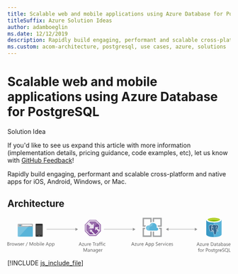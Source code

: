 ```yaml
---
title: Scalable web and mobile applications using Azure Database for PostgreSQL
titleSuffix: Azure Solution Ideas
author: adamboeglin
ms.date: 12/12/2019
description: Rapidly build engaging, performant and scalable cross-platform and native apps for iOS, Android, Windows, or Mac.
ms.custom: acom-architecture, postgresql, use cases, azure, solutions
---
```

# Scalable web and mobile applications using Azure Database for PostgreSQL

<div class="alert">
    <p class="alert-title">
        <span class="icon is-left" aria-hidden="true">
            <span class="icon docon docon-lightbulb" role="presentation"></span>
        </span>Solution Idea</p>
    <p>If you'd like to see us expand this article with more information (implementation details, pricing guidance, code examples, etc), let us know with <a href="#feedback">GitHub Feedback</a>!</p>
</div>

Rapidly build engaging, performant and scalable cross-platform and native apps for iOS, Android, Windows, or Mac. 

## Architecture

<svg class="architecture-diagram" aria-labelledby="scalable-web-and-mobile-applications-using-azure-database-for-postgresql" height="126.994" viewbox="0 0 789.121 126.994" width="789.121" xmlns="http://www.w3.org/2000/svg">
    <path d="M36.412 67.156a2.141 2.141 0 002.135 2.131h49.1a2.141 2.141 0 002.135-2.135V33.747H36.411z" fill="#59b4d9"/>
    <path d="M87.648 23.819h-49.1a2.141 2.141 0 00-2.135 2.135v8.113h53.371v-8.113a2.141 2.141 0 00-2.135-2.135" fill="#a0a1a2"/>
    <path d="M38.547 23.819a2.141 2.141 0 00-2.135 2.135v41.2a2.141 2.141 0 002.135 2.131H40.9L82.956 23.81z" fill="#fff" opacity=".2"/>
    <path fill="#fff" d="M52.149 26.712h34.896v4.106H52.149z"/>
    <circle cx="44.861" cy="29.756" fill="#3999c6" r="2.306"/>
    <path d="M124.581 67.273a2.055 2.055 0 01-2.1 1.865h-21.205a2 2 0 01-1.865-1.865V25.321a2 2 0 011.866-1.865h21.207a2.055 2.055 0 012.1 1.865z" fill="#333"/>
    <path fill="#505050" d="M123.182 62.611h-22.607V29.982h22.607v32.629z"/>
    <path d="M118.754 26.487a.229.229 0 01-.221.236h-13.3A.229.229 0 01105 26.5v-.014c0-.236 0-.471.236-.471h13.284c.236 0 .236.236.236.471z"/>
    <path d="M103.139 65.871a.619.619 0 01-.7.7h-1.163a.619.619 0 01-.707-.7.745.745 0 01.7-.7h1.165a.745.745 0 01.705.7zM123.182 65.871a.745.745 0 01-.7.7h-1.165a.619.619 0 01-.7-.7.745.745 0 01.7-.7h1.168a1.051 1.051 0 01.7.7zM114.559 65.871a1.236 1.236 0 01-1.4 1.4H110.6a1.343 1.343 0 01-1.4-1.285v-.113a1.5 1.5 0 011.4-1.4h2.564a1.343 1.343 0 011.4 1.285l-.005.113z" fill="#737373"/>
    <g fill="#5b5b5b">
        <path d="M0 100.986V88.707h3.494a3.817 3.817 0 012.525.779 2.515 2.515 0 01.934 2.029 2.99 2.99 0 01-.564 1.814 3.048 3.048 0 01-1.559 1.1v.035a3.132 3.132 0 011.986.938 2.881 2.881 0 01.745 2.059 3.211 3.211 0 01-1.131 2.553 4.208 4.208 0 01-2.852.977zm1.438-10.978v3.965h1.474A2.79 2.79 0 004.77 93.4a1.981 1.981 0 00.676-1.6q0-1.787-2.354-1.789zm0 5.258v4.418h1.954a2.921 2.921 0 001.965-.6 2.052 2.052 0 00.7-1.643q0-2.177-2.963-2.176zM14.438 93.639a1.725 1.725 0 00-1.062-.283 1.793 1.793 0 00-1.5.848 3.917 3.917 0 00-.6 2.313v4.471h-1.4v-8.77h1.4v1.807h.024a3.059 3.059 0 01.917-1.441 2.088 2.088 0 011.378-.52 2.291 2.291 0 01.84.121zM19.4 101.191a4.071 4.071 0 01-3.1-1.229 4.555 4.555 0 01-1.16-3.258 4.744 4.744 0 011.207-3.451 4.341 4.341 0 013.253-1.241 3.933 3.933 0 013.062 1.207 4.789 4.789 0 011.1 3.348 4.707 4.707 0 01-1.187 3.361 4.155 4.155 0 01-3.175 1.263zm.1-8a2.671 2.671 0 00-2.141.92 3.784 3.784 0 00-.788 2.539 3.578 3.578 0 00.8 2.459 2.71 2.71 0 002.132.9 2.569 2.569 0 002.094-.883 3.824 3.824 0 00.732-2.508 3.894 3.894 0 00-.732-2.535 2.557 2.557 0 00-2.097-.89zM37.053 92.217l-2.629 8.77h-1.456l-1.807-6.277a4.068 4.068 0 01-.137-.812h-.034a3.811 3.811 0 01-.181.795l-1.961 6.295h-1.4l-2.654-8.77h1.473l1.815 6.594a3.9 3.9 0 01.12.789h.068a3.718 3.718 0 01.154-.807l2.021-6.576h1.285l1.815 6.611a4.76 4.76 0 01.128.787h.068a3.7 3.7 0 01.146-.787l1.781-6.611zM38.148 100.67v-1.508a4.161 4.161 0 002.526.848q1.85 0 1.85-1.232a1.071 1.071 0 00-.158-.6 1.592 1.592 0 00-.429-.432 3.191 3.191 0 00-.634-.34c-.242-.1-.5-.2-.783-.312a9.817 9.817 0 01-1.023-.467 3.12 3.12 0 01-.736-.529 1.969 1.969 0 01-.445-.674 2.377 2.377 0 01-.149-.881 2.09 2.09 0 01.282-1.092 2.517 2.517 0 01.754-.8 3.512 3.512 0 011.074-.484 4.814 4.814 0 011.246-.162 5.016 5.016 0 012.038.395v1.422a3.964 3.964 0 00-2.227-.635 2.579 2.579 0 00-.711.09 1.782 1.782 0 00-.544.252 1.2 1.2 0 00-.351.391 1.021 1.021 0 00-.124.5 1.2 1.2 0 00.124.574 1.277 1.277 0 00.364.412 2.731 2.731 0 00.582.324q.343.146.779.316a11.127 11.127 0 011.045.459 3.554 3.554 0 01.787.531 2.089 2.089 0 01.5.68 2.2 2.2 0 01.176.916 2.153 2.153 0 01-.287 1.131 2.447 2.447 0 01-.767.8 3.527 3.527 0 01-1.1.471 5.411 5.411 0 01-1.31.154 4.982 4.982 0 01-2.349-.518zM53.168 96.953h-6.191a3.273 3.273 0 00.788 2.26 2.715 2.715 0 002.072.8 4.309 4.309 0 002.723-.977v1.318a5.08 5.08 0 01-3.057.84 3.7 3.7 0 01-2.92-1.2 4.883 4.883 0 01-1.062-3.359 4.791 4.791 0 011.16-3.336 3.719 3.719 0 012.881-1.289 3.3 3.3 0 012.663 1.113 4.644 4.644 0 01.942 3.092zm-1.438-1.191a2.857 2.857 0 00-.587-1.893 2 2 0 00-1.605-.676 2.264 2.264 0 00-1.687.711 3.226 3.226 0 00-.856 1.857zM59.864 93.639a1.725 1.725 0 00-1.062-.283 1.793 1.793 0 00-1.5.848 3.917 3.917 0 00-.6 2.313v4.471h-1.4v-8.77h1.4v1.807h.034a3.059 3.059 0 01.917-1.441 2.088 2.088 0 011.378-.52 2.291 2.291 0 01.84.121zM71.732 88.707l-5.892 14.316h-1.31l5.874-14.316zM90.537 100.986h-1.431v-8.238q0-.976.12-2.389h-.034a7.581 7.581 0 01-.368 1.189l-4.2 9.438h-.7l-4.187-9.369a7.253 7.253 0 01-.368-1.258h-.034q.067.735.068 2.406v8.221h-1.385V88.707h1.9l3.768 8.563a10.982 10.982 0 01.565 1.473h.049q.369-1.011.591-1.508l3.845-8.527h1.8zM97.241 101.191a4.069 4.069 0 01-3.1-1.229 4.551 4.551 0 01-1.16-3.258 4.744 4.744 0 011.207-3.451 4.34 4.34 0 013.263-1.242 3.932 3.932 0 013.061 1.207 4.784 4.784 0 011.1 3.348 4.711 4.711 0 01-1.186 3.361 4.159 4.159 0 01-3.185 1.264zm.1-8a2.673 2.673 0 00-2.141.92 3.784 3.784 0 00-.787 2.539 3.578 3.578 0 00.8 2.459 2.713 2.713 0 002.132.9 2.567 2.567 0 002.094-.883 3.824 3.824 0 00.732-2.508 3.894 3.894 0 00-.732-2.535 2.554 2.554 0 00-2.095-.89zM105.291 99.719h-.034v1.268h-1.4V88h1.4v5.754h.034a3.321 3.321 0 013.031-1.746 3.213 3.213 0 012.642 1.178 4.858 4.858 0 01.955 3.154 5.442 5.442 0 01-1.07 3.525 3.568 3.568 0 01-2.929 1.322 2.883 2.883 0 01-2.629-1.468zm-.034-3.537v1.225a2.611 2.611 0 00.706 1.846 2.521 2.521 0 003.794-.219 4.476 4.476 0 00.724-2.715 3.539 3.539 0 00-.677-2.295 2.241 2.241 0 00-1.833-.83 2.49 2.49 0 00-1.969.852 3.129 3.129 0 00-.745 2.136zM114.881 89.99a.885.885 0 01-.642-.256.866.866 0 01-.266-.65.9.9 0 01.907-.916.907.907 0 01.655.26.875.875 0 01.27.656.865.865 0 01-.27.641.9.9 0 01-.654.265zm.686 11h-1.4v-8.77h1.4zM119.813 100.986h-1.4V88h1.4zM129.7 96.953h-6.191a3.273 3.273 0 00.788 2.26 2.715 2.715 0 002.072.8 4.309 4.309 0 002.723-.977v1.318a5.08 5.08 0 01-3.057.84 3.7 3.7 0 01-2.92-1.2 4.883 4.883 0 01-1.062-3.359 4.791 4.791 0 011.16-3.336 3.719 3.719 0 012.881-1.289 3.3 3.3 0 012.663 1.113 4.644 4.644 0 01.942 3.092zm-1.438-1.191a2.857 2.857 0 00-.587-1.893 2 2 0 00-1.605-.676 2.264 2.264 0 00-1.687.711 3.226 3.226 0 00-.856 1.857zM146.324 100.986h-1.593l-1.3-3.443h-5.207L137 100.986h-1.6l4.709-12.279h1.49zm-3.365-4.736l-1.927-5.232a5.093 5.093 0 01-.188-.82h-.034a4.531 4.531 0 01-.2.82l-1.91 5.232zM149.382 99.719h-.034v5.3h-1.4v-12.8h1.4v1.541h.034a3.321 3.321 0 013.031-1.746 3.209 3.209 0 012.646 1.178 4.874 4.874 0 01.951 3.154 5.442 5.442 0 01-1.07 3.525 3.568 3.568 0 01-2.929 1.322 2.932 2.932 0 01-2.629-1.474zm-.034-3.537v1.225a2.611 2.611 0 00.706 1.846 2.521 2.521 0 003.794-.219 4.476 4.476 0 00.724-2.715 3.539 3.539 0 00-.677-2.295 2.241 2.241 0 00-1.833-.83 2.49 2.49 0 00-1.969.852 3.129 3.129 0 00-.745 2.136zM159.691 99.719h-.034v5.3h-1.4v-12.8h1.4v1.541h.034a3.321 3.321 0 013.031-1.746 3.209 3.209 0 012.646 1.178 4.874 4.874 0 01.951 3.154 5.442 5.442 0 01-1.07 3.525 3.568 3.568 0 01-2.929 1.322 2.932 2.932 0 01-2.629-1.474zm-.034-3.537v1.225a2.611 2.611 0 00.706 1.846 2.521 2.521 0 003.794-.219 4.476 4.476 0 00.724-2.715 3.539 3.539 0 00-.677-2.295 2.241 2.241 0 00-1.833-.83 2.49 2.49 0 00-1.969.852 3.129 3.129 0 00-.745 2.136z"/>
    </g>
    <g fill="#5b5b5b">
        <path d="M263.163 101.4h-1.593l-1.3-3.443h-5.206l-1.225 3.443h-1.6l4.71-12.279h1.49zm-3.363-4.732l-1.927-5.232a4.888 4.888 0 01-.188-.82h-.034a4.6 4.6 0 01-.2.82l-1.909 5.232zM270.9 93.037l-5.189 7.168h5.138v1.2h-7.2v-.437l5.188-7.133h-4.7v-1.2h6.763zM279.8 101.4h-1.4v-1.387h-.034a2.885 2.885 0 01-2.706 1.592q-3.133 0-3.134-3.734v-5.24h1.4v5.018q0 2.774 2.124 2.775a2.149 2.149 0 001.691-.758 2.9 2.9 0 00.663-1.982v-5.049h1.4zM287.208 94.057a1.725 1.725 0 00-1.062-.283 1.793 1.793 0 00-1.5.848 3.917 3.917 0 00-.6 2.313v4.465h-1.4v-8.77h1.4v1.807h.034a3.059 3.059 0 01.91-1.437 2.088 2.088 0 011.378-.52 2.291 2.291 0 01.84.121zM295.548 97.371h-6.19a3.277 3.277 0 00.787 2.26 2.716 2.716 0 002.072.8 4.312 4.312 0 002.724-.977v1.318a5.083 5.083 0 01-3.058.84 3.706 3.706 0 01-2.92-1.2 4.883 4.883 0 01-1.062-3.359 4.8 4.8 0 011.16-3.336 3.721 3.721 0 012.882-1.289 3.3 3.3 0 012.663 1.113 4.644 4.644 0 01.941 3.092zm-1.438-1.191a2.862 2.862 0 00-.586-1.893 2.005 2.005 0 00-1.606-.676 2.266 2.266 0 00-1.687.711 3.232 3.232 0 00-.856 1.857zM309.925 90.426h-3.545V101.4h-1.438V90.426h-3.536v-1.3h8.52zM314.712 94.057a1.722 1.722 0 00-1.062-.283 1.793 1.793 0 00-1.5.848 3.924 3.924 0 00-.6 2.313v4.465h-1.4v-8.77h1.4v1.807h.034a3.05 3.05 0 01.91-1.437 2.091 2.091 0 011.379-.52 2.285 2.285 0 01.839.121zM322.513 101.4h-1.4v-1.371h-.034a2.94 2.94 0 01-2.7 1.576 2.88 2.88 0 01-2.051-.693 2.4 2.4 0 01-.741-1.842q0-2.458 2.895-2.859l2.629-.369q0-2.232-1.807-2.234a4.318 4.318 0 00-2.86 1.078v-1.434a5.429 5.429 0 012.98-.822q3.091 0 3.091 3.271zm-1.4-4.436l-2.115.291a3.452 3.452 0 00-1.473.482 1.4 1.4 0 00-.5 1.23 1.338 1.338 0 00.458 1.049 1.766 1.766 0 001.22.406 2.255 2.255 0 001.726-.732 2.614 2.614 0 00.681-1.854zM329.492 89.656a1.873 1.873 0 00-.934-.232q-1.474 0-1.473 1.859v1.352h2.055v1.2h-2.055v7.57h-1.4v-7.57h-1.5v-1.2h1.5v-1.422a2.95 2.95 0 01.8-2.178 2.684 2.684 0 011.986-.8 2.74 2.74 0 011.02.154zM334.98 89.656a1.868 1.868 0 00-.934-.232q-1.472 0-1.473 1.859v1.352h2.056v1.2h-2.056v7.57h-1.4v-7.57h-1.5v-1.2h1.5v-1.422a2.953 2.953 0 01.8-2.178 2.685 2.685 0 011.987-.8 2.734 2.734 0 011.019.154zM336.855 90.408a.885.885 0 01-.642-.256.866.866 0 01-.266-.65.9.9 0 01.907-.916.907.907 0 01.655.26.875.875 0 01.27.656.865.865 0 01-.27.641.9.9 0 01-.654.265zm.686 11h-1.4v-8.77h1.4zM346.361 101a4.572 4.572 0 01-2.4.607 3.966 3.966 0 01-3.027-1.221 4.42 4.42 0 01-1.151-3.164 4.861 4.861 0 011.241-3.48 4.34 4.34 0 013.313-1.314 4.614 4.614 0 012.038.428V94.3a3.566 3.566 0 00-2.089-.686 2.821 2.821 0 00-2.205.963 3.656 3.656 0 00-.86 2.531 3.482 3.482 0 00.809 2.432 2.791 2.791 0 002.171.891 3.523 3.523 0 002.158-.762zM281.53 122.449h-1.43v-8.238q0-.976.12-2.389h-.034a7.581 7.581 0 01-.368 1.189l-4.2 9.438h-.7l-4.187-9.369a7.253 7.253 0 01-.368-1.258h-.034q.067.735.068 2.406v8.221h-1.388V110.17h1.9l3.768 8.563a10.982 10.982 0 01.565 1.473h.051q.369-1.011.591-1.508l3.845-8.527h1.8zM290.847 122.449h-1.4v-1.371h-.034a2.94 2.94 0 01-2.7 1.576 2.88 2.88 0 01-2.051-.693 2.4 2.4 0 01-.741-1.842q0-2.458 2.895-2.859l2.629-.369q0-2.232-1.807-2.234a4.318 4.318 0 00-2.86 1.078V114.3a5.429 5.429 0 012.98-.822q3.091 0 3.091 3.271zm-1.4-4.436l-2.115.291a3.452 3.452 0 00-1.473.482 1.4 1.4 0 00-.5 1.23 1.338 1.338 0 00.458 1.049 1.766 1.766 0 001.22.406 2.255 2.255 0 001.726-.732 2.614 2.614 0 00.681-1.854zM300.771 122.449h-1.4v-5q0-2.789-2.038-2.791a2.209 2.209 0 00-1.743.793 2.934 2.934 0 00-.689 2v5h-1.4v-8.77h1.4v1.457h.034a3.167 3.167 0 012.878-1.662 2.682 2.682 0 012.2.93 4.137 4.137 0 01.763 2.684zM309.694 122.449h-1.4v-1.371h-.034a2.942 2.942 0 01-2.7 1.576 2.881 2.881 0 01-2.051-.693 2.406 2.406 0 01-.74-1.842q0-2.458 2.895-2.859l2.629-.369q0-2.232-1.808-2.234a4.318 4.318 0 00-2.859 1.078V114.3a5.426 5.426 0 012.979-.822q3.091 0 3.092 3.271zm-1.4-4.436l-2.115.291a3.447 3.447 0 00-1.473.482 1.4 1.4 0 00-.5 1.23 1.338 1.338 0 00.458 1.049 1.769 1.769 0 001.221.406 2.255 2.255 0 001.726-.732 2.618 2.618 0 00.681-1.854zM319.824 121.746q0 4.831-4.624 4.83a6.2 6.2 0 01-2.844-.617v-1.4a5.833 5.833 0 002.826.822q3.237 0 3.236-3.441v-.959h-.034a3.548 3.548 0 01-5.646.51 4.669 4.669 0 01-1-3.139 5.464 5.464 0 011.074-3.555 3.591 3.591 0 012.941-1.318 2.858 2.858 0 012.629 1.422h.034v-1.221h1.405zm-1.405-3.262v-1.293a2.506 2.506 0 00-.706-1.789 2.322 2.322 0 00-1.76-.746 2.44 2.44 0 00-2.038.947 4.219 4.219 0 00-.736 2.648 3.628 3.628 0 00.707 2.344 2.283 2.283 0 001.87.877 2.442 2.442 0 001.923-.84 3.123 3.123 0 00.74-2.148zM329.714 118.416h-6.19a3.277 3.277 0 00.787 2.26 2.716 2.716 0 002.072.8 4.312 4.312 0 002.724-.977v1.318a5.083 5.083 0 01-3.058.84 3.706 3.706 0 01-2.92-1.2 4.883 4.883 0 01-1.062-3.359 4.8 4.8 0 011.16-3.336 3.721 3.721 0 012.882-1.289 3.3 3.3 0 012.663 1.113 4.644 4.644 0 01.941 3.092zm-1.438-1.191a2.862 2.862 0 00-.586-1.893 2.005 2.005 0 00-1.606-.676 2.266 2.266 0 00-1.687.711 3.232 3.232 0 00-.856 1.857zM336.41 115.1a1.722 1.722 0 00-1.062-.283 1.793 1.793 0 00-1.5.848 3.924 3.924 0 00-.6 2.313v4.471h-1.4v-8.77h1.4v1.807h.034a3.05 3.05 0 01.916-1.441 2.091 2.091 0 011.379-.52 2.285 2.285 0 01.839.121z"/>
    </g>
    <g fill="#969696">
        <path d="M138.382 42.504h103.7v1.5h-103.7z"/>
        <path d="M240.55 38.018l9.067 5.236-9.067 5.235V38.018z"/>
    </g>
    <g fill="#969696">
        <path d="M341.311 42.504h103.7v1.5h-103.7z"/>
        <path d="M443.479 38.018l9.067 5.236-9.067 5.235V38.018z"/>
    </g>
    <g fill="#969696">
        <path d="M568.059 42.504h96.165v1.5h-96.165z"/>
        <path d="M662.692 38.018l9.067 5.236-9.067 5.235V38.018zM569.59 38.018l-9.067 5.236 9.067 5.235V38.018z"/>
    </g>
    <path fill="#804998" d="M330.142 50.043V26.467l-16.495-16.446h-23.344l-16.53 16.944V49.96l16.496 16.43h23.378l16.495-16.347z"/>
    <path d="M312.711 12.276h-21.477l-15.206 15.588V49.02L291.2 64.135h21.507L327.888 49.1V27.406zm-1.28 48.748h-.171l-12.717-12.9 2.685-3h-9.218v9.45l3.018-3.249 10 9.7H292.49l-13.35-13.3V29.13l3.745-3.84 9.954 8.968-5.67 5.886h18.1V22.157l-5.919 5.9-10.017-9.383 3.209-3.289h18.878L324.776 28.7v16.622l-6.338-5.973 4.643-4.178h-12.833V47.29l4.194-4.161 7.179 7.8z" fill="#fff" opacity=".8"/>
    <path fill="#fff" d="M322.134 18.483l-8.487-8.462h-23.344l-16.53 16.944v22.996l8.459 8.424 39.902-39.902z" opacity=".2"/>
    <g fill="#5b5b5b">
        <path d="M680 101.822h-1.593l-1.3-3.443H671.9l-1.225 3.443h-1.6l4.71-12.279h1.489zm-3.365-4.736l-1.927-5.232a4.888 4.888 0 01-.188-.82h-.034a4.6 4.6 0 01-.2.82l-1.909 5.232zM687.731 93.455l-5.188 7.168h5.138v1.2h-7.2v-.437l5.189-7.133h-4.7v-1.2h6.765zM696.638 101.822h-1.4v-1.387h-.038a2.885 2.885 0 01-2.706 1.592q-3.135 0-3.134-3.734v-5.24h1.4v5.017q0 2.774 2.124 2.775a2.145 2.145 0 001.69-.758 2.9 2.9 0 00.664-1.982v-5.052h1.4zM704.045 94.475a1.722 1.722 0 00-1.062-.283 1.793 1.793 0 00-1.5.848 3.924 3.924 0 00-.6 2.313v4.471h-1.4v-8.77h1.4v1.807h.034a3.05 3.05 0 01.916-1.441 2.089 2.089 0 011.379-.52 2.285 2.285 0 01.839.121zM712.385 97.789h-6.191a3.282 3.282 0 00.788 2.26 2.715 2.715 0 002.072.8 4.309 4.309 0 002.723-.977v1.318a5.08 5.08 0 01-3.057.84 3.706 3.706 0 01-2.92-1.2 4.883 4.883 0 01-1.062-3.359 4.8 4.8 0 011.16-3.336 3.721 3.721 0 012.882-1.289 3.3 3.3 0 012.663 1.113 4.644 4.644 0 01.941 3.092zm-1.439-1.189a2.857 2.857 0 00-.587-1.893 2 2 0 00-1.605-.676 2.264 2.264 0 00-1.687.711 3.226 3.226 0 00-.856 1.857zM719.5 101.822V89.543h3.392q6.491 0 6.49 5.984a6.031 6.031 0 01-1.8 4.568 6.688 6.688 0 01-4.825 1.727zm1.439-10.979v9.676h1.832a5.192 5.192 0 003.759-1.293 4.842 4.842 0 001.345-3.664q0-4.72-5.018-4.719zM737.886 101.822h-1.4v-1.371h-.034a2.94 2.94 0 01-2.7 1.576 2.878 2.878 0 01-2.051-.693 2.4 2.4 0 01-.741-1.842q0-2.458 2.895-2.859l2.629-.369q0-2.232-1.807-2.234a4.318 4.318 0 00-2.86 1.078V93.67a5.428 5.428 0 012.979-.822q3.092 0 3.092 3.271zm-1.4-4.436l-2.115.291a3.452 3.452 0 00-1.473.482 1.4 1.4 0 00-.5 1.23 1.341 1.341 0 00.458 1.049 1.771 1.771 0 001.221.406 2.255 2.255 0 001.726-.732 2.618 2.618 0 00.681-1.854zM744.6 101.736a2.722 2.722 0 01-1.311.273q-2.3 0-2.3-2.568v-5.189h-1.507v-1.2h1.507v-2.14l1.4-.453v2.594h2.21v1.2h-2.21v4.941a2.047 2.047 0 00.3 1.258 1.2 1.2 0 00.993.377 1.47 1.47 0 00.917-.291zM752.751 101.822h-1.4v-1.371h-.034a2.94 2.94 0 01-2.7 1.576 2.878 2.878 0 01-2.051-.693 2.4 2.4 0 01-.741-1.842q0-2.458 2.895-2.859l2.629-.369q0-2.232-1.807-2.234a4.318 4.318 0 00-2.86 1.078V93.67a5.428 5.428 0 012.979-.822q3.092 0 3.092 3.271zm-1.4-4.436l-2.115.291a3.452 3.452 0 00-1.473.482 1.4 1.4 0 00-.5 1.23 1.341 1.341 0 00.458 1.049 1.771 1.771 0 001.221.406 2.255 2.255 0 001.726-.732 2.618 2.618 0 00.681-1.854zM756.836 100.555h-.036v1.268h-1.4V88.84h1.4v5.754h.034a3.321 3.321 0 013.031-1.746 3.214 3.214 0 012.642 1.178 4.858 4.858 0 01.955 3.154 5.437 5.437 0 01-1.071 3.525 3.565 3.565 0 01-2.928 1.322 2.883 2.883 0 01-2.627-1.472zm-.034-3.537v1.225a2.611 2.611 0 00.706 1.846 2.519 2.519 0 003.793-.219 4.476 4.476 0 00.724-2.715 3.545 3.545 0 00-.676-2.295 2.243 2.243 0 00-1.833-.83 2.494 2.494 0 00-1.97.852 3.133 3.133 0 00-.746 2.135zM771.752 101.822h-1.4v-1.371h-.034a2.94 2.94 0 01-2.7 1.576 2.878 2.878 0 01-2.051-.693 2.4 2.4 0 01-.741-1.842q0-2.458 2.895-2.859l2.629-.369q0-2.232-1.807-2.234a4.318 4.318 0 00-2.86 1.078V93.67a5.428 5.428 0 012.979-.822q3.092 0 3.092 3.271zm-1.4-4.436l-2.115.291a3.452 3.452 0 00-1.473.482 1.4 1.4 0 00-.5 1.23 1.341 1.341 0 00.458 1.049 1.771 1.771 0 001.221.406 2.255 2.255 0 001.726-.732 2.618 2.618 0 00.681-1.854zM773.867 101.506V100a4.159 4.159 0 002.526.848q1.849 0 1.85-1.232a1.063 1.063 0 00-.159-.6 1.574 1.574 0 00-.428-.432 3.191 3.191 0 00-.634-.34c-.242-.1-.5-.2-.783-.312a9.817 9.817 0 01-1.023-.467 3.12 3.12 0 01-.736-.529 1.969 1.969 0 01-.445-.674 2.376 2.376 0 01-.15-.881 2.091 2.091 0 01.283-1.092 2.524 2.524 0 01.753-.8A3.528 3.528 0 01776 93.01a4.809 4.809 0 011.246-.162 5.016 5.016 0 012.038.395v1.422a3.964 3.964 0 00-2.227-.635 2.579 2.579 0 00-.711.09 1.782 1.782 0 00-.544.252 1.177 1.177 0 00-.351.391 1.021 1.021 0 00-.124.5 1.2 1.2 0 00.124.574 1.274 1.274 0 00.363.412 2.764 2.764 0 00.583.324q.341.146.779.316a10.992 10.992 0 011.044.459 3.539 3.539 0 01.788.531 2.089 2.089 0 01.5.68 2.2 2.2 0 01.176.916 2.153 2.153 0 01-.287 1.131 2.447 2.447 0 01-.767.8 3.527 3.527 0 01-1.1.471 5.419 5.419 0 01-1.311.154 4.981 4.981 0 01-2.352-.525zM788.887 97.789H782.7a3.282 3.282 0 00.788 2.26 2.715 2.715 0 002.072.8 4.309 4.309 0 002.723-.977v1.318a5.08 5.08 0 01-3.057.84 3.706 3.706 0 01-2.92-1.2 4.883 4.883 0 01-1.062-3.359 4.8 4.8 0 011.16-3.336 3.721 3.721 0 012.882-1.289 3.3 3.3 0 012.663 1.113 4.644 4.644 0 01.941 3.092zm-1.439-1.189a2.857 2.857 0 00-.587-1.893 2 2 0 00-1.605-.676 2.264 2.264 0 00-1.687.711 3.226 3.226 0 00-.856 1.857zM679.635 111.119a1.867 1.867 0 00-.933-.232q-1.474 0-1.474 1.859v1.354h2.056v1.2h-2.056v7.57h-1.4v-7.57h-1.5v-1.2h1.5v-1.422a2.95 2.95 0 01.8-2.178 2.681 2.681 0 011.986-.8 2.734 2.734 0 011.019.154zM684.456 123.072a4.069 4.069 0 01-3.1-1.229 4.555 4.555 0 01-1.16-3.258 4.744 4.744 0 011.207-3.451 4.34 4.34 0 013.263-1.242 3.935 3.935 0 013.062 1.207 4.788 4.788 0 011.1 3.348 4.707 4.707 0 01-1.186 3.361 4.159 4.159 0 01-3.186 1.264zm.1-8a2.67 2.67 0 00-2.141.92 3.784 3.784 0 00-.788 2.539 3.582 3.582 0 00.8 2.459 2.713 2.713 0 002.133.9 2.569 2.569 0 002.094-.883 3.829 3.829 0 00.731-2.508 3.9 3.9 0 00-.731-2.535 2.557 2.557 0 00-2.094-.89zM695.64 115.519a1.722 1.722 0 00-1.062-.283 1.793 1.793 0 00-1.5.848 3.924 3.924 0 00-.6 2.313v4.471h-1.4V114.1h1.4v1.8h.034a3.05 3.05 0 01.916-1.441 2.089 2.089 0 011.379-.52 2.285 2.285 0 01.839.121zM703.595 118.225v4.643h-1.439v-12.28h3.374a4.445 4.445 0 013.053.959 3.42 3.42 0 011.083 2.705 3.723 3.723 0 01-1.2 2.861 4.594 4.594 0 01-3.249 1.111zm0-6.336v5.035h1.505a3.374 3.374 0 002.273-.68 2.414 2.414 0 00.783-1.924q0-2.432-2.877-2.432zM714.8 123.072a4.069 4.069 0 01-3.1-1.229 4.555 4.555 0 01-1.16-3.258 4.744 4.744 0 011.207-3.451 4.34 4.34 0 013.263-1.242 3.935 3.935 0 013.062 1.207 4.788 4.788 0 011.1 3.348 4.707 4.707 0 01-1.186 3.361 4.159 4.159 0 01-3.186 1.264zm.1-8a2.67 2.67 0 00-2.141.92 3.784 3.784 0 00-.788 2.539 3.582 3.582 0 00.8 2.459 2.713 2.713 0 002.133.9 2.569 2.569 0 002.094-.883 3.829 3.829 0 00.731-2.508 3.9 3.9 0 00-.731-2.535 2.557 2.557 0 00-2.092-.89zM720.883 122.551v-1.508a4.159 4.159 0 002.526.848q1.849 0 1.85-1.232a1.063 1.063 0 00-.159-.6 1.574 1.574 0 00-.428-.432 3.191 3.191 0 00-.634-.34c-.242-.1-.5-.2-.783-.312a9.817 9.817 0 01-1.023-.467 3.12 3.12 0 01-.736-.529 1.969 1.969 0 01-.445-.674 2.376 2.376 0 01-.15-.881 2.091 2.091 0 01.283-1.092 2.524 2.524 0 01.753-.8 3.528 3.528 0 011.075-.484 4.809 4.809 0 011.246-.162 5.016 5.016 0 012.038.395v1.422a3.964 3.964 0 00-2.227-.635 2.579 2.579 0 00-.711.09 1.782 1.782 0 00-.544.252 1.177 1.177 0 00-.351.391 1.021 1.021 0 00-.124.5 1.2 1.2 0 00.124.574 1.274 1.274 0 00.363.412 2.764 2.764 0 00.583.324q.341.146.779.316a10.992 10.992 0 011.044.459 3.539 3.539 0 01.788.531 2.089 2.089 0 01.5.68 2.2 2.2 0 01.176.916 2.153 2.153 0 01-.287 1.131 2.447 2.447 0 01-.767.8 3.527 3.527 0 01-1.1.471 5.419 5.419 0 01-1.311.154 4.981 4.981 0 01-2.348-.518zM732.923 122.781a2.722 2.722 0 01-1.311.273q-2.3 0-2.3-2.568V115.3H727.8v-1.2h1.507v-2.141l1.4-.453v2.594h2.21v1.2h-2.21v4.941a2.047 2.047 0 00.3 1.258 1.2 1.2 0 00.993.377 1.47 1.47 0 00.917-.291zM742.145 122.164q0 4.831-4.624 4.83a6.2 6.2 0 01-2.843-.617v-1.4a5.83 5.83 0 002.826.822q3.236 0 3.236-3.441v-.959h-.034a3.549 3.549 0 01-5.647.51 4.674 4.674 0 01-1-3.139 5.464 5.464 0 011.074-3.555 3.591 3.591 0 012.941-1.318 2.859 2.859 0 012.629 1.422h.034V114.1h1.4zm-1.4-3.262v-1.293a2.506 2.506 0 00-.706-1.789 2.322 2.322 0 00-1.76-.746 2.439 2.439 0 00-2.038.947 4.219 4.219 0 00-.736 2.648 3.633 3.633 0 00.706 2.344 2.286 2.286 0 001.871.877 2.442 2.442 0 001.923-.84 3.128 3.128 0 00.735-2.15zM749.561 115.519a1.722 1.722 0 00-1.062-.283 1.793 1.793 0 00-1.5.848 3.924 3.924 0 00-.6 2.313v4.471h-1.4V114.1h1.4v1.8h.034a3.05 3.05 0 01.916-1.441 2.089 2.089 0 011.379-.52 2.285 2.285 0 01.839.121zM757.9 118.834h-6.19a3.282 3.282 0 00.788 2.26 2.715 2.715 0 002.072.8 4.309 4.309 0 002.723-.977v1.318a5.08 5.08 0 01-3.057.84 3.706 3.706 0 01-2.92-1.2 4.883 4.883 0 01-1.062-3.359 4.8 4.8 0 011.16-3.336 3.721 3.721 0 012.882-1.289 3.3 3.3 0 012.663 1.113 4.644 4.644 0 01.941 3.092zm-1.438-1.191a2.857 2.857 0 00-.587-1.893 2 2 0 00-1.605-.676 2.264 2.264 0 00-1.687.711 3.226 3.226 0 00-.856 1.857zM759.64 122.369v-1.7a3.261 3.261 0 00.7.463 5.85 5.85 0 00.855.348 6.8 6.8 0 00.9.217 4.894 4.894 0 00.839.078 3.288 3.288 0 001.982-.492 1.847 1.847 0 00.437-2.283 2.484 2.484 0 00-.6-.672 6.133 6.133 0 00-.912-.582q-.527-.278-1.135-.586-.642-.325-1.2-.66a5.094 5.094 0 01-.968-.736 3.041 3.041 0 01-.646-.912 3.109 3.109 0 01.133-2.654 3.165 3.165 0 01.967-1.023 4.452 4.452 0 011.366-.6 6.273 6.273 0 011.563-.2 6 6 0 012.646.436v1.619a4.8 4.8 0 00-2.792-.754 4.669 4.669 0 00-.941.1 2.685 2.685 0 00-.84.322 1.865 1.865 0 00-.6.572 1.524 1.524 0 00-.231.857 1.75 1.75 0 00.176.813 1.967 1.967 0 00.518.625 5.154 5.154 0 00.835.549q.492.267 1.135.582.659.325 1.25.686a5.756 5.756 0 011.036.8 3.532 3.532 0 01.706.967 2.712 2.712 0 01.262 1.217 3.1 3.1 0 01-.355 1.537 2.945 2.945 0 01-.959 1.023 4.207 4.207 0 01-1.392.568 7.613 7.613 0 01-1.661.176 6.816 6.816 0 01-.72-.047 10.092 10.092 0 01-.873-.137 7.38 7.38 0 01-.844-.223 2.64 2.64 0 01-.637-.294zM774.479 123.072a5.423 5.423 0 01-4.187-1.721 6.4 6.4 0 01-1.567-4.479 6.745 6.745 0 011.6-4.727 5.61 5.61 0 014.358-1.764 5.274 5.274 0 014.093 1.711 6.4 6.4 0 011.559 4.479 6.789 6.789 0 01-1.593 4.754 4.718 4.718 0 01-.8.719l3.451 2.475h-2.612l-2.312-1.73a6.624 6.624 0 01-1.99.283zm.1-11.389a3.956 3.956 0 00-3.143 1.4 5.4 5.4 0 00-1.208 3.664 5.488 5.488 0 001.174 3.656 3.854 3.854 0 003.074 1.379 4.033 4.033 0 003.186-1.318 5.394 5.394 0 001.164-3.691 5.619 5.619 0 00-1.13-3.76 3.877 3.877 0 00-3.114-1.33zM789.121 122.867h-6.371v-12.279h1.439v10.977h4.932z"/>
    </g>
    <path d="M703.187 9.293v51.873c0 5.46 12.2 9.771 27.155 9.771V9.293z" fill="#3998c5"/>
    <path d="M730.342 70.749h.426c14.865 0 26.729-4.3 26.729-9.741V9.293h-27.155z" fill="#59b3d8"/>
    <path d="M757.072 9.771c0 5.319-12.071 9.771-26.871 9.771s-27.015-4.455-27.015-9.771S715.258 0 730.058 0s27.015 4.455 27.015 9.771" fill="#fff"/>
    <path d="M751.606 9.2c0 3.592-9.627 6.466-21.41 6.466s-21.549-2.877-21.549-6.466 9.627-6.466 21.41-6.466S751.606 5.6 751.606 9.2" fill="#7fb900"/>
    <path d="M747.013 13.075c2.874-1.143 4.455-2.442 4.455-3.879 0-3.592-9.627-6.466-21.41-6.466S708.647 5.6 708.647 9.2c0 1.437 1.724 2.874 4.455 3.879 3.879-1.581 10.058-2.442 16.955-2.442a52.373 52.373 0 0116.955 2.442" fill="#b7d332"/>
    <path d="M745.272 48.3c-4.276.881-4.571-.571-4.571-.571 4.515-6.7 6.4-15.2 4.773-17.282-4.443-5.677-12.141-2.992-12.263-2.922l-.041.007a15.253 15.253 0 00-2.857-.3 7.05 7.05 0 00-4.516 1.351s-13.723-5.653-13.085 7.107c.143 2.714 3.892 20.545 8.371 15.159 1.637-1.97 3.219-3.634 3.219-3.634a4.154 4.154 0 002.714.693l.077-.064a2.989 2.989 0 00.031.768c-1.154 1.285-.816 1.515-3.122 1.991-2.334.481-.961 1.337-.069 1.561a4.742 4.742 0 005.293-1.714l-.069.271a7.713 7.713 0 01.714 4.166 11.489 11.489 0 00.267 4.016c.356.968.714 3.149 3.744 2.5a4.473 4.473 0 004.029-4.3c.129-1.667.428-1.428.441-2.914l.236-.706c.271-2.262.043-2.992 1.6-2.652l.38.033a8.645 8.645 0 003.536-.6c1.9-.881 3.028-2.355 1.154-1.968z" fill="#336790"/>
    <g fill="#fff">
        <path d="M727.22 37.107a1.82 1.82 0 00-.618-.193 1.325 1.325 0 00-.911.129.331.331 0 00-.143.221c-.04.286.384.823.916.9a.977.977 0 00.129.009 1 1 0 00.906-.581l.014-.05c.016-.095-.004-.276-.293-.435zM739.037 36.662a1.7 1.7 0 00-.614-.013c-.444.064-.874.263-.838.526l.007.026a.906.906 0 00.826.53.927.927 0 00.117-.007 1.083 1.083 0 00.608-.334.7.7 0 00.23-.464c-.021-.126-.141-.219-.336-.264z"/>
    </g>
    <path d="M746.564 48.245c-.206-.631-1.106-.443-1.4-.381-3.012.621-3.856.009-4.032-.164a35.12 35.12 0 004.661-10.478c.833-3.332.817-5.976-.036-7.066a9.741 9.741 0 00-7.57-3.742 14.649 14.649 0 00-5.063.676l-.036.009-.057.02-.051.02a11.788 11.788 0 00-2.681-.349 7.607 7.607 0 00-4.533 1.285 19.831 19.831 0 00-4.335-1.09 8.965 8.965 0 00-6.409 1.154c-1.987 1.41-2.908 3.942-2.729 7.524.087 1.69 2.56 15.149 6.44 16.444a2.371 2.371 0 002.628-1.046 74.42 74.42 0 013-3.385 4.733 4.733 0 002.252.6 2.028 2.028 0 00.019.239 9.302 9.302 0 00-.407.5c-.518.66-.641.816-2.322 1.163-.681.143-1.588.406-1.6 1.081s.934 1.1 1.494 1.238a5.1 5.1 0 005.2-1.26 34.666 34.666 0 00.5 8 3.724 3.724 0 003.576 2.755 5.745 5.745 0 001.194-.136 4.523 4.523 0 004.161-4.229c.247-1.428.676-4.9.857-6.647a4.406 4.406 0 001.6.243 8.864 8.864 0 003.365-.634c1.072-.516 2.577-1.547 2.314-2.344zm-7.647 1.855c-.074.976-.637 5.676-.931 7.38a3.779 3.779 0 01-3.552 3.6 3.007 3.007 0 01-3.808-1.891q-.042-.124-.073-.251a42.212 42.212 0 01-.414-9.321.373.373 0 00-.04-.174 2.014 2.014 0 00-.073-.357 1.964 1.964 0 00-.964-1.168l-.047-.024a1.428 1.428 0 00-1.244-.074 10.117 10.117 0 01.513-1.631l.08-.214c.091-.246.2-.49.32-.76.63-1.4 1.491-3.314.553-7.65a2.638 2.638 0 00-3.037-2.175q-.079.013-.157.031a7.777 7.777 0 00-3.013 1.079 11.561 11.561 0 012.649-7.056 6.543 6.543 0 014.935-1.857 10.178 10.178 0 017.427 3.244 12.042 12.042 0 012.714 4.456c-2.038-.244-3.408.121-4.082 1.084-1.428 2.051.833 6.115 1.922 8.068.186.333.378.677.438.823a7.22 7.22 0 001.15 1.847 3.9 3.9 0 01.384.531l-.093.026c-.577.156-1.655.458-1.558 2.437zm-20.009 1.057c-1.278-.421-2.7-2.988-3.993-7.212a46.14 46.14 0 01-1.808-8.252c-.161-3.242.63-5.5 2.357-6.728a7 7 0 014.08-1.1 17.648 17.648 0 015.324.967 3.294 3.294 0 00-.246.226c-2.967 2.993-2.861 8.134-2.856 8.351v.025a24.709 24.709 0 01-.087 4.809 5.287 5.287 0 001.393 4.427 4.609 4.609 0 00.473.421 74.026 74.026 0 00-2.892 3.275c-.6.719-1.174.976-1.745.786zm4.288-8.767a25.709 25.709 0 00.1-4.935 6.013 6.013 0 014-1.247 1.731 1.731 0 011.455 1.514c.883 4.084.116 5.79-.5 7.163-.119.264-.241.537-.343.807l-.08.214a12.561 12.561 0 00-.516 1.584 3.881 3.881 0 01-2.915-1.24 4.608 4.608 0 01-1.2-3.864zm4.192 6.439a.384.384 0 00.037-.047.656.656 0 01.871-.211l.064.033a1.2 1.2 0 01.521 1.571 4.358 4.358 0 01-4.876 1.571 2.1 2.1 0 01-.913-.448 2.187 2.187 0 01.961-.346c1.877-.384 2.142-.637 2.781-1.445.143-.183.32-.407.557-.671zm12.041-3.875c-.074-.181-.24-.477-.468-.888l-.01-.017c-.933-1.673-3.117-5.589-1.964-7.237a2.612 2.612 0 012.264-.821 9.388 9.388 0 011.237.093 10.213 10.213 0 01-.156 1.641 13.643 13.643 0 00-.186 1.737 13.048 13.048 0 00.143 1.968 6.954 6.954 0 01-.441 4.323 5.243 5.243 0 01-.417-.8zm5.206-7.122a39.45 39.45 0 01-4.092 9.085 5.16 5.16 0 00-.243-.314l-.091-.117-.026-.031a7.3 7.3 0 00.714-5.135 12.406 12.406 0 01-.131-1.838 13.132 13.132 0 01.179-1.648 9.961 9.961 0 00.163-2.01.656.656 0 00.021-.256 12.235 12.235 0 00-7.007-8.011c6.4-1.563 9.712 1.623 10.855 3.077.857 1.09.73 3.646-.341 7.2zM740.366 48.4a2.3 2.3 0 00.286-.094 1.934 1.934 0 00.2.153 6.383 6.383 0 004.479.163 2.442 2.442 0 01.411-.054 5.1 5.1 0 01-1.808 1.285 7.014 7.014 0 01-4.461.33c-.077-.046-.094-.079-.1-.087-.08-1.388.464-1.541 1-1.69z" fill="#fff"/>
    <g fill="#5b5b5b">
        <path d="M448.911 101.152h-1.593l-1.3-3.441h-5.207l-1.225 3.441h-1.6l4.709-12.279h1.49zm-3.365-4.734l-1.927-5.232a5.129 5.129 0 01-.188-.822h-.031a4.558 4.558 0 01-.2.822l-1.91 5.232zM456.644 92.787l-5.189 7.166h5.138v1.2h-7.2v-.436l5.189-7.133h-4.7v-1.2h6.765zM465.55 101.152h-1.4v-1.386h-.034a2.883 2.883 0 01-2.706 1.592q-3.135 0-3.135-3.732v-5.24h1.4V97.4q0 2.774 2.123 2.773a2.146 2.146 0 001.691-.758 2.9 2.9 0 00.664-1.982v-5.048h1.4zM472.956 93.807a1.71 1.71 0 00-1.062-.283 1.793 1.793 0 00-1.5.848 3.92 3.92 0 00-.6 2.313v4.469h-1.4v-8.769h1.4v1.807h.034a3.056 3.056 0 01.916-1.443 2.088 2.088 0 011.379-.518 2.291 2.291 0 01.839.119zM481.3 97.119h-6.191a3.278 3.278 0 00.788 2.262 2.713 2.713 0 002.072.795 4.307 4.307 0 002.723-.975v1.318a5.093 5.093 0 01-3.057.838 3.7 3.7 0 01-2.92-1.193 4.889 4.889 0 01-1.065-3.364 4.794 4.794 0 011.16-3.336 3.723 3.723 0 012.881-1.287 3.3 3.3 0 012.663 1.113 4.635 4.635 0 01.942 3.09zm-1.438-1.189a2.857 2.857 0 00-.587-1.893 2 2 0 00-1.605-.676 2.27 2.27 0 00-1.687.709 3.226 3.226 0 00-.856 1.859zM497.917 101.152h-1.593l-1.3-3.441h-5.207l-1.225 3.441h-1.6l4.708-12.279h1.49zm-3.365-4.734l-1.927-5.232a5.129 5.129 0 01-.188-.822h-.037a4.558 4.558 0 01-.2.822l-1.91 5.232zM500.975 99.885h-.034v5.3h-1.4v-12.8h1.4v1.541h.034a3.321 3.321 0 013.031-1.746 3.213 3.213 0 012.646 1.176 4.879 4.879 0 01.951 3.156 5.437 5.437 0 01-1.07 3.523 3.562 3.562 0 01-2.929 1.322 2.932 2.932 0 01-2.629-1.472zm-.034-3.535v1.225a2.6 2.6 0 00.706 1.844 2.522 2.522 0 003.794-.217 4.484 4.484 0 00.724-2.715 3.532 3.532 0 00-.677-2.295 2.236 2.236 0 00-1.833-.83 2.484 2.484 0 00-1.969.852 3.126 3.126 0 00-.746 2.136zM511.284 99.885h-.034v5.3h-1.4v-12.8h1.4v1.541h.034a3.321 3.321 0 013.031-1.746 3.213 3.213 0 012.646 1.176 4.879 4.879 0 01.951 3.156 5.437 5.437 0 01-1.07 3.523 3.562 3.562 0 01-2.929 1.322 2.932 2.932 0 01-2.629-1.472zm-.034-3.535v1.225a2.6 2.6 0 00.706 1.844 2.522 2.522 0 003.794-.217 4.484 4.484 0 00.724-2.715 3.532 3.532 0 00-.677-2.295 2.236 2.236 0 00-1.833-.83 2.484 2.484 0 00-1.969.852 3.126 3.126 0 00-.745 2.136zM524.574 100.656v-1.7a3.327 3.327 0 00.7.463 5.646 5.646 0 00.856.346 6.791 6.791 0 00.9.219 5.1 5.1 0 00.84.076 3.29 3.29 0 001.982-.492 1.848 1.848 0 00.437-2.281 2.456 2.456 0 00-.6-.672 6.028 6.028 0 00-.912-.582q-.527-.278-1.135-.588-.643-.325-1.2-.658a5.24 5.24 0 01-.968-.736 3.1 3.1 0 01-.646-.912 3.109 3.109 0 01.133-2.654 3.159 3.159 0 01.968-1.023 4.351 4.351 0 011.366-.6 6.269 6.269 0 011.563-.2 5.987 5.987 0 012.646.438v1.617a4.8 4.8 0 00-2.791-.754 4.545 4.545 0 00-.942.1 2.631 2.631 0 00-.839.32 1.863 1.863 0 00-.6.574 1.521 1.521 0 00-.23.855 1.764 1.764 0 00.175.814 1.984 1.984 0 00.519.625 5.242 5.242 0 00.835.549c.328.176.706.371 1.135.582s.855.445 1.25.684a5.756 5.756 0 011.036.8 3.511 3.511 0 01.706.969 2.717 2.717 0 01.262 1.215 3.09 3.09 0 01-.355 1.537 2.911 2.911 0 01-.959 1.023 4.186 4.186 0 01-1.392.57 7.736 7.736 0 01-1.661.174 6.8 6.8 0 01-.72-.047 9.374 9.374 0 01-.873-.137 6.651 6.651 0 01-.844-.223 2.554 2.554 0 01-.642-.291zM541.323 97.119h-6.191a3.278 3.278 0 00.788 2.262 2.713 2.713 0 002.072.795 4.307 4.307 0 002.723-.975v1.318a5.093 5.093 0 01-3.057.838 3.7 3.7 0 01-2.92-1.193 4.889 4.889 0 01-1.062-3.361 4.794 4.794 0 011.16-3.336 3.723 3.723 0 012.881-1.287 3.3 3.3 0 012.663 1.113 4.635 4.635 0 01.942 3.09zm-1.438-1.189a2.857 2.857 0 00-.587-1.893 2 2 0 00-1.605-.676 2.27 2.27 0 00-1.687.709 3.226 3.226 0 00-.856 1.859zM548.02 93.807a1.71 1.71 0 00-1.062-.283 1.793 1.793 0 00-1.5.848 3.92 3.92 0 00-.6 2.313v4.469h-1.4v-8.769h1.4v1.807h.034a3.056 3.056 0 01.916-1.443 2.088 2.088 0 011.379-.518 2.291 2.291 0 01.839.119zM557.139 92.385l-3.493 8.768h-1.379l-3.322-8.768h1.541l2.227 6.371a5.661 5.661 0 01.309 1.225h.034a5.808 5.808 0 01.273-1.191l2.33-6.4zM559.365 90.158a.887.887 0 01-.642-.258.86.86 0 01-.266-.65.9.9 0 01.907-.916.909.909 0 01.655.262.915.915 0 010 1.3.9.9 0 01-.654.262zm.686 10.994h-1.4v-8.767h1.4zM568.87 100.75a4.554 4.554 0 01-2.4.607 3.974 3.974 0 01-3.027-1.219 4.426 4.426 0 01-1.151-3.164 4.859 4.859 0 011.241-3.48 4.342 4.342 0 013.314-1.314 4.617 4.617 0 012.038.428v1.438a3.583 3.583 0 00-2.09-.684 2.823 2.823 0 00-2.205.963 3.655 3.655 0 00-.86 2.529 3.475 3.475 0 00.81 2.432 2.781 2.781 0 002.171.891 3.52 3.52 0 002.157-.762zM578.041 97.119h-6.19a3.282 3.282 0 00.787 2.262 2.715 2.715 0 002.072.795 4.31 4.31 0 002.724-.975v1.318a5.1 5.1 0 01-3.058.838 3.7 3.7 0 01-2.92-1.193 4.889 4.889 0 01-1.062-3.361 4.8 4.8 0 011.16-3.336 3.725 3.725 0 012.882-1.287 3.3 3.3 0 012.663 1.113 4.634 4.634 0 01.941 3.09zM576.6 95.93a2.862 2.862 0 00-.586-1.893 2 2 0 00-1.606-.676 2.271 2.271 0 00-1.687.709 3.232 3.232 0 00-.856 1.859zM579.634 100.836v-1.508a4.148 4.148 0 002.526.848q1.85 0 1.85-1.232a1.075 1.075 0 00-.158-.6 1.592 1.592 0 00-.429-.432 3.293 3.293 0 00-.634-.338c-.242-.1-.5-.205-.783-.312a10.24 10.24 0 01-1.023-.467 3.124 3.124 0 01-.736-.531 1.961 1.961 0 01-.445-.672 2.388 2.388 0 01-.149-.883 2.1 2.1 0 01.282-1.092 2.49 2.49 0 01.754-.795 3.466 3.466 0 011.074-.484 4.731 4.731 0 011.246-.162 5.048 5.048 0 012.038.393v1.422a3.978 3.978 0 00-2.227-.633 2.579 2.579 0 00-.711.09 1.7 1.7 0 00-.544.252 1.192 1.192 0 00-.351.389 1.028 1.028 0 00-.124.5 1.2 1.2 0 00.124.574 1.252 1.252 0 00.364.41 2.82 2.82 0 00.582.326q.343.144.779.316a11.143 11.143 0 011.045.457 3.623 3.623 0 01.787.531 2.076 2.076 0 01.5.682 2.19 2.19 0 01.176.916 2.163 2.163 0 01-.287 1.131 2.46 2.46 0 01-.767.795 3.485 3.485 0 01-1.1.473 5.51 5.51 0 01-1.31.152 4.982 4.982 0 01-2.349-.516z"/>
    </g>
    <path d="M505.321 65.163h-22.457V42.84h4.6a11.917 11.917 0 01-.812-4.464v-.271h-8.523V69.9h31.927V50.958h-4.735zM536.978 42.84h4.059V65.3h-22.458V51.1h-4.735v18.8h31.927V38.105H535.76a9.531 9.531 0 011.218 4.464zM482.864 29.312V6.99h22.457v12.987a12.552 12.552 0 014.735-2.165V2.255h-31.927v31.792h9.2a12.838 12.838 0 012.976-4.6l-7.441-.135zM518.579 17.271V6.99h22.457v22.457h-9.876a16.406 16.406 0 01.676 4.6v.135h13.934V2.255h-31.926V17c.406 0 .676-.135 1.082-.135a33.51 33.51 0 013.653.406z" fill="#a0a1a2"/>
    <path d="M533.325 42.435a4.994 4.994 0 00-5.006-5.006h-.676a14.707 14.707 0 00.541-3.517 13.313 13.313 0 00-25.975-4.194 10.554 10.554 0 00-2.976-.541 9.2 9.2 0 000 18.4h29.492a5.145 5.145 0 004.6-5.141" fill="#59b4d9"/>
    <g opacity=".2" style="isolation:isolate">
        <path d="M504.1 47.575a9.2 9.2 0 014.464-15.423 7.474 7.474 0 012.976-.135 13.419 13.419 0 017.441-10.823 12.753 12.753 0 00-4.059-.676 13.24 13.24 0 00-12.582 9.2 10.554 10.554 0 00-2.976-.541 9.2 9.2 0 000 18.4h4.736z" fill="#fff"/>
    </g>
</svg>

[!INCLUDE [js_include_file](../../_js/index.md)]
